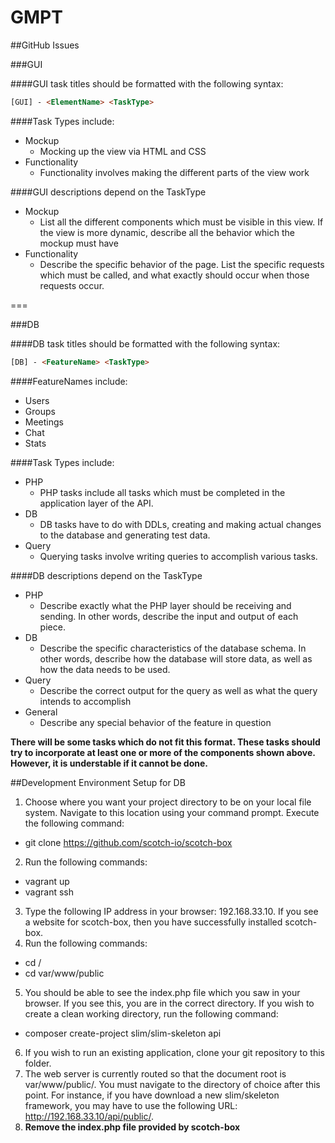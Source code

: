 # GMPT

##GitHub Issues

###GUI

####GUI task titles should be formatted with the following syntax:

``` html
[GUI] - <ElementName> <TaskType> 
```
####Task Types include:
+ Mockup
  - Mocking up the view via HTML and CSS
+ Functionality
  - Functionality involves making the different parts of the view work

####GUI descriptions depend on the TaskType
+ Mockup
  - List all the different components which must be visible in this view. If the view is more dynamic, describe all the behavior which the mockup must have
+ Functionality
  - Describe the specific behavior of the page. List the specific requests which must be called, and what exactly should occur when those requests occur. 

===

###DB

####DB task titles should be formatted with the following syntax:

``` html
[DB] - <FeatureName> <TaskType> 
```
####FeatureNames include:
+ Users
+ Groups
+ Meetings
+ Chat
+ Stats

####Task Types include:
+ PHP
  - PHP tasks include all tasks which must be completed in the application layer of the API.
+ DB
  - DB tasks have to do with DDLs, creating and making actual changes to the database and generating test data.
+ Query
  - Querying tasks involve writing queries to accomplish various tasks.


####DB descriptions depend on the TaskType
+ PHP
  - Describe exactly what the PHP layer should be receiving and sending. In other words, describe the input and output of each piece.
+ DB
  - Describe the specific characteristics of the database schema. In other words, describe how the database will store data, as well as how the data needs to be used.
+ Query
  - Describe the correct output for the query as well as what the query intends to accomplish
+ General
  - Describe any special behavior of the feature in question

__There will be some tasks which do not fit this format. These tasks should try to incorporate at least one or more of the components shown above. However, it is understable if it cannot be done.__


##Development Environment Setup for DB

1. Choose where you want your project directory to be on your local file system. Navigate to this location using your command prompt. Execute the following command:
  * git clone https://github.com/scotch-io/scotch-box
2. Run the following commands:
  * vagrant up
  * vagrant ssh
3. Type the following IP address in your browser: 192.168.33.10. If you see a website for scotch-box, then you have successfully installed scotch-box.
4. Run the following commands:
  * cd /
  * cd var/www/public
5. You should be able to see the index.php file which you saw in your browser. If you see this, you are in the correct directory. If you wish to create a clean working directory, run the following command: 
  * composer create-project slim/slim-skeleton api
6. If you wish to run an existing application, clone your git repository to this folder.
7. The web server is currently routed so that the document root is var/www/public/. You must navigate to the directory of choice after this point. For instance, if you have download a new slim/skeleton framework, you may have to use the following URL: http://192.168.33.10/api/public/.
8. __Remove the index.php file provided by scotch-box__

